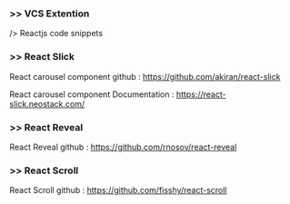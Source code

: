 ### >> VCS Extention

/> Reactjs code snippets


### >> React Slick

React carousel component github : https://github.com/akiran/react-slick

React carousel component Documentation : https://react-slick.neostack.com/


### >> React Reveal

React Reveal github : https://github.com/rnosov/react-reveal

 
### >> React Scroll

React Scroll github : https://github.com/fisshy/react-scroll